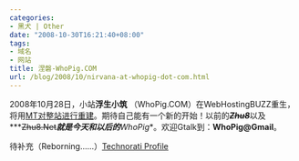 ```yaml
---
categories:
- 黑犬 | Other
date: "2008-10-30T16:21:40+08:00"
tags:
- 域名
- 网站
title: 涅磐-WhoPig.COM
url: /blog/2008/10/nirvana-at-whopig-dot-com.html
---
```

2008年10月28日，小站**浮生小筑** （WhoPig.COM）在WebHostingBUZZ重生，将用[MT对整站进行重建][1]。期待自己能有一个新的开始！以前的<strike>***Zhu8***</strike>以及***<strike>Zhu8.Net</strike>***就是今天和以后的**WhoPig**。欢迎Gtalk到：**WhoPig@Gmail**。
<!--more-->
待补充（Reborning&#8230;&#8230;）[Technorati Profile][2]

 [1]:˝https://zhu8.net/blog/2008/10/reborn-with-movable-type-4.html
 [2]: http://technorati.com/claim/kz3xq7ibs5